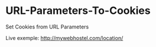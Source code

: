 # URL-Parameters-To-Cookies
Set Cookies from URL Parameters

Live exemple: http://mywebhostel.com/location/

